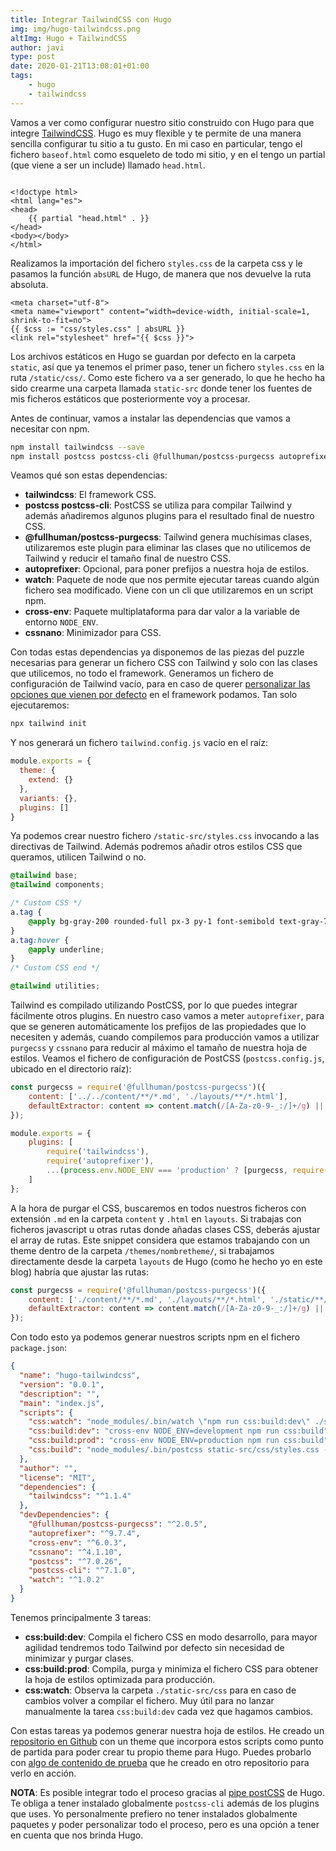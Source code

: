 ```yaml
---
title: Integrar TailwindCSS con Hugo
img: img/hugo-tailwindcss.png
altImg: Hugo + TailwindCSS
author: javi
type: post
date: 2020-01-21T13:08:01+01:00
tags:
    - hugo
    - tailwindcss
---
```


Vamos a ver como configurar nuestro sitio construido con Hugo para que integre [TailwindCSS][1]. Hugo es muy flexible y te
permite de una manera sencilla configurar tu sitio a tu gusto. En mi caso en particular, tengo el fichero `baseof.html`
como esqueleto de todo mi sitio, y en el tengo un partial (que viene a ser un include) llamado `head.html`.

```go-html-template

<!doctype html>
<html lang="es">
<head>
    {{ partial "head.html" . }}
</head>
<body></body>
</html>
```

Realizamos la importación del fichero `styles.css` de la carpeta css y le pasamos la función `absURL` de Hugo, de manera
que nos devuelve la ruta absoluta.

```go-html-template
<meta charset="utf-8">
<meta name="viewport" content="width=device-width, initial-scale=1, shrink-to-fit=no">
{{ $css := "css/styles.css" | absURL }}
<link rel="stylesheet" href="{{ $css }}">
```

Los archivos estáticos en Hugo se guardan por defecto en la carpeta `static`, así que ya tenemos el primer paso, tener un
fichero `styles.css` en la ruta `/static/css/`. Como este fichero va a ser generado, lo que he hecho ha sido crearme una
carpeta llamada `static-src` donde tener los fuentes de mis ficheros estáticos que posteriormente voy a procesar.

Antes de continuar, vamos a instalar las dependencias que vamos a necesitar con npm.

```bash
npm install tailwindcss --save
npm install postcss postcss-cli @fullhuman/postcss-purgecss autoprefixer watch cross-env cssnano --save-dev
```

Veamos qué son estas dependencias:

-   **tailwindcss**: El framework CSS.
-   **postcss postcss-cli**: PostCSS se utiliza para compilar Tailwind y además añadiremos algunos plugins para el resultado
    final de nuestro CSS.
-   **@fullhuman/postcss-purgecss**: Tailwind genera muchísimas clases, utilizaremos este plugin para eliminar las clases que
    no utilicemos de Tailwind y reducir el tamaño final de nuestro CSS.
-   **autoprefixer**: Opcional, para poner prefijos a nuestra hoja de estilos.
-   **watch**: Paquete de node que nos permite ejecutar tareas cuando algún fichero sea modificado. Viene con un cli que
    utilizaremos en un script npm.
-   **cross-env**: Paquete multiplataforma para dar valor a la variable de entorno `NODE_ENV`.
-   **cssnano**: Minimizador para CSS.

Con todas estas dependencias ya disponemos de las piezas del puzzle necesarias para generar un fichero CSS con Tailwind
y solo con las clases que utilicemos, no todo el framework. Generamos un fichero de configuración de Tailwind vacío,
para en caso de querer [personalizar las opciones que vienen por defecto][2] en el framework podamos. Tan solo ejecutaremos:

```bash
npx tailwind init
```

Y nos generará un fichero `tailwind.config.js` vacío en el raíz:
```js
module.exports = {
  theme: {
    extend: {}
  },
  variants: {},
  plugins: []
}
```

Ya podemos crear nuestro fichero `/static-src/styles.css` invocando a las directivas de Tailwind. Además podremos añadir
otros estilos CSS que queramos, utilicen Tailwind o no.

```css
@tailwind base;
@tailwind components;

/* Custom CSS */
a.tag {
    @apply bg-gray-200 rounded-full px-3 py-1 font-semibold text-gray-700;
}
a.tag:hover {
    @apply underline;
}
/* Custom CSS end */

@tailwind utilities;
```

Tailwind es compilado utilizando PostCSS, por lo que puedes integrar fácilmente otros plugins. En nuestro caso vamos
a meter `autoprefixer`, para que se generen automáticamente los prefijos de las propiedades que lo necesiten y además,
cuando compilemos para producción vamos a utilizar `purgecss` y `cssnano` para reducir al máximo el tamaño de nuestra 
hoja de estilos. Veamos el fichero de configuración de PostCSS (`postcss.config.js`, ubicado en el directorio raíz):

```js
const purgecss = require('@fullhuman/postcss-purgecss')({
    content: ['../../content/**/*.md', './layouts/**/*.html'],
    defaultExtractor: content => content.match(/[A-Za-z0-9-_:/]+/g) || []
});

module.exports = {
    plugins: [
        require('tailwindcss'),
        require('autoprefixer'),
        ...(process.env.NODE_ENV === 'production' ? [purgecss, require('cssnano')] : [])
    ]
};
```

A la hora de purgar el CSS, buscaremos en todos nuestros ficheros con extensión `.md` en la carpeta `content` y `.html` en
`layouts`. Si trabajas con ficheros javascript u otras rutas donde añadas clases CSS, deberás ajustar el array de rutas.
Este snippet considera que estamos trabajando con un theme dentro de la carpeta `/themes/nombretheme/`, si
trabajamos directamente desde la carpeta `layouts` de Hugo (como he hecho yo en este blog) habría que ajustar las rutas:

```js
const purgecss = require('@fullhuman/postcss-purgecss')({
    content: ['./content/**/*.md', './layouts/**/*.html', './static/**/*.js'],
    defaultExtractor: content => content.match(/[A-Za-z0-9-_:/]+/g) || []
});
```

Con todo esto ya podemos generar nuestros scripts npm en el fichero `package.json`:

```json
{
  "name": "hugo-tailwindcss",
  "version": "0.0.1",
  "description": "",
  "main": "index.js",
  "scripts": {
    "css:watch": "node_modules/.bin/watch \"npm run css:build:dev\" ./static-src/css",
    "css:build:dev": "cross-env NODE_ENV=development npm run css:build",
    "css:build:prod": "cross-env NODE_ENV=production npm run css:build",
    "css:build": "node_modules/.bin/postcss static-src/css/styles.css -o static/css/styles.css"
  },
  "author": "",
  "license": "MIT",
  "dependencies": {
    "tailwindcss": "^1.1.4"
  },
  "devDependencies": {
    "@fullhuman/postcss-purgecss": "^2.0.5",
    "autoprefixer": "^9.7.4",
    "cross-env": "^6.0.3",
    "cssnano": "^4.1.10",
    "postcss": "^7.0.26",
    "postcss-cli": "^7.1.0",
    "watch": "^1.0.2"
  }
}

```
Tenemos principalmente 3 tareas:
- **css:build:dev**: Compila el fichero CSS en modo desarrollo, para mayor agilidad tendremos todo Tailwind por defecto sin
necesidad de minimizar y purgar clases.
- **css:build:prod**: Compila, purga y minimiza el fichero CSS para obtener la hoja de estilos optimizada para producción.
- **css:watch**: Observa la carpeta `./static-src/css` para en caso de cambios volver a compilar el fichero. Muy útil para no
lanzar manualmente la tarea `css:build:dev` cada vez que hagamos cambios.

Con estas tareas ya podemos generar nuestra hoja de estilos. He creado un [repositorio en Github][3] con un theme que incorpora
estos scripts como punto de partida para poder crear tu propio theme para Hugo. Puedes probarlo con [algo de contenido de
prueba][4] que he creado en otro repositorio para verlo en acción.

**NOTA**: Es posible integrar todo el proceso gracias al [pipe postCSS][5] de Hugo. Te 
obliga a tener instalado globalmente `postcss-cli` además de los plugins que uses. Yo personalmente prefiero no tener
instalados globalmente paquetes y poder personalizar todo el proceso, pero es una opción a tener en cuenta que nos brinda Hugo.

 [1]: https://tailwindcss.com/
 [2]: https://tailwindcss.com/docs/configuration/#app
 [3]: https://github.com/javifm86/hugo-tailwindcss-starter
 [4]: https://github.com/javifm86/hugo-tailwindcss
 [5]: https://gohugo.io/hugo-pipes/postcss/

